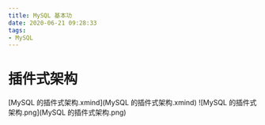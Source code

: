 ```yaml
---
title: MySQL 基本功
date: 2020-06-21 09:28:33
tags:
- MySQL
---
```

# 插件式架构

[MySQL 的插件式架构.xmind](MySQL 的插件式架构.xmind)
![MySQL 的插件式架构.png](MySQL 的插件式架构.png)
